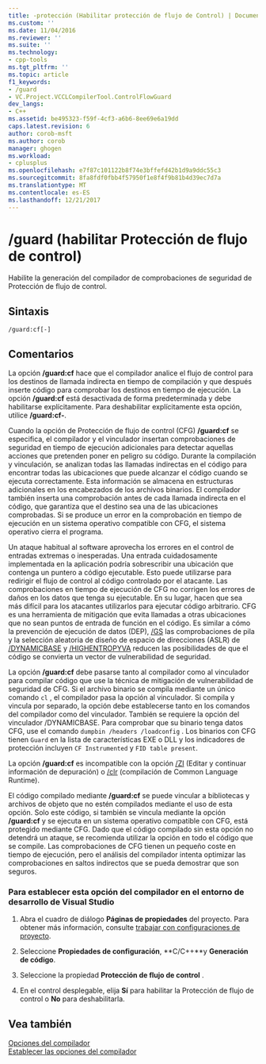 ```yaml
---
title: -protección (Habilitar protección de flujo de Control) | Documentos de Microsoft
ms.custom: ''
ms.date: 11/04/2016
ms.reviewer: ''
ms.suite: ''
ms.technology:
- cpp-tools
ms.tgt_pltfrm: ''
ms.topic: article
f1_keywords:
- /guard
- VC.Project.VCCLCompilerTool.ControlFlowGuard
dev_langs:
- C++
ms.assetid: be495323-f59f-4cf3-a6b6-8ee69e6a19dd
caps.latest.revision: 6
author: corob-msft
ms.author: corob
manager: ghogen
ms.workload:
- cplusplus
ms.openlocfilehash: e7f87c101122b8f74e3bffefd42b1d9a9ddc55c3
ms.sourcegitcommit: 8fa8fdf0fbb4f57950f1e8f4f9b81b4d39ec7d7a
ms.translationtype: MT
ms.contentlocale: es-ES
ms.lasthandoff: 12/21/2017
---
```

# <a name="guard-enable-control-flow-guard"></a>/guard (habilitar Protección de flujo de control)
Habilite la generación del compilador de comprobaciones de seguridad de Protección de flujo de control.  
  
## <a name="syntax"></a>Sintaxis  
  
```  
/guard:cf[-]  
```  
  
## <a name="remarks"></a>Comentarios  
 La opción **/guard:cf** hace que el compilador analice el flujo de control para los destinos de llamada indirecta en tiempo de compilación y que después inserte código para comprobar los destinos en tiempo de ejecución. La opción **/guard:cf** está desactivada de forma predeterminada y debe habilitarse explícitamente. Para deshabilitar explícitamente esta opción, utilice **/guard:cf-**.  
  
 Cuando la opción de Protección de flujo de control (CFG) **/guard:cf** se especifica, el compilador y el vinculador insertan comprobaciones de seguridad en tiempo de ejecución adicionales para detectar aquellas acciones que pretenden poner en peligro su código. Durante la compilación y vinculación, se analizan todas las llamadas indirectas en el código para encontrar todas las ubicaciones que puede alcanzar el código cuando se ejecuta correctamente. Esta información se almacena en estructuras adicionales en los encabezados de los archivos binarios. El compilador también inserta una comprobación antes de cada llamada indirecta en el código, que garantiza que el destino sea una de las ubicaciones comprobadas. Si se produce un error en la comprobación en tiempo de ejecución en un sistema operativo compatible con CFG, el sistema operativo cierra el programa.  
  
 Un ataque habitual al software aprovecha los errores en el control de entradas extremas o inesperadas. Una entrada cuidadosamente implementada en la aplicación podría sobrescribir una ubicación que contenga un puntero a código ejecutable. Esto puede utilizarse para redirigir el flujo de control al código controlado por el atacante. Las comprobaciones en tiempo de ejecución de CFG no corrigen los errores de daños en los datos que tenga su ejecutable. En su lugar, hacen que sea más difícil para los atacantes utilizarlos para ejecutar código arbitrario. CFG es una herramienta de mitigación que evita llamadas a otras ubicaciones que no sean puntos de entrada de función en el código. Es similar a cómo la prevención de ejecución de datos (DEP),  [/GS](../../build/reference/gs-buffer-security-check.md) las comprobaciones de pila y la selección aleatoria de diseño de espacio de direcciones (ASLR) de [/DYNAMICBASE](../../build/reference/dynamicbase-use-address-space-layout-randomization.md) y [/HIGHENTROPYVA](../../build/reference/highentropyva-support-64-bit-aslr.md) reducen las posibilidades de que el código se convierta un vector de vulnerabilidad de seguridad.  
  
 La opción **/guard:cf** debe pasarse tanto al compilador como al vinculador para compilar código que use la técnica de mitigación de vulnerabilidad de seguridad de CFG. Si el archivo binario se compila mediante un único comando `cl` , el compilador pasa la opción al vinculador. Si compila y vincula por separado, la opción debe establecerse tanto en los comandos del compilador como del vinculador. También se requiere la opción del vinculador /DYNAMICBASE. Para comprobar que su binario tenga datos CFG, use el comando `dumpbin /headers /loadconfig` . Los binarios con CFG tienen `Guard` en la lista de características EXE o DLL y los indicadores de protección incluyen `CF Instrumented` y `FID table present`.  
  
 La opción **/guard:cf** es incompatible con la opción [/ZI](../../build/reference/z7-zi-zi-debug-information-format.md) (Editar y continuar información de depuración) o [/clr](../../build/reference/clr-common-language-runtime-compilation.md) (compilación de Common Language Runtime).  
  
 El código compilado mediante **/guard:cf** se puede vincular a bibliotecas y archivos de objeto que no estén compilados mediante el uso de esta opción. Solo este código, si también se vincula mediante la opción **/guard:cf** y se ejecuta en un sistema operativo compatible con CFG, está protegido mediante CFG. Dado que el código compilado sin esta opción no detendrá un ataque, se recomienda utilizar la opción en todo el código que se compile. Las comprobaciones de CFG tienen un pequeño coste en tiempo de ejecución, pero el análisis del compilador intenta optimizar las comprobaciones en saltos indirectos que se pueda demostrar que son seguros.  
  
### <a name="to-set-this-compiler-option-in-the-visual-studio-development-environment"></a>Para establecer esta opción del compilador en el entorno de desarrollo de Visual Studio  
  
1.  Abra el cuadro de diálogo **Páginas de propiedades** del proyecto. Para obtener más información, consulte [trabajar con configuraciones de proyecto](../../ide/working-with-project-properties.md).  
  
2.  Seleccione **Propiedades de configuración**, **C/C++**y **Generación de código**.  
  
3.  Seleccione la propiedad **Protección de flujo de control** .  
  
4.  En el control desplegable, elija **Sí** para habilitar la Protección de flujo de control o **No** para deshabilitarla.  
  
## <a name="see-also"></a>Vea también  
 [Opciones del compilador](../../build/reference/compiler-options.md)   
 [Establecer las opciones del compilador](../../build/reference/setting-compiler-options.md)